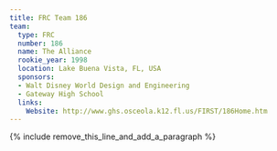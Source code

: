 ```yaml
---
title: FRC Team 186
team:
  type: FRC
  number: 186
  name: The Alliance
  rookie_year: 1998
  location: Lake Buena Vista, FL, USA
  sponsors:
  - Walt Disney World Design and Engineering
  - Gateway High School
  links:
    Website: http://www.ghs.osceola.k12.fl.us/FIRST/186Home.htm
---
```


{% include remove_this_line_and_add_a_paragraph %}